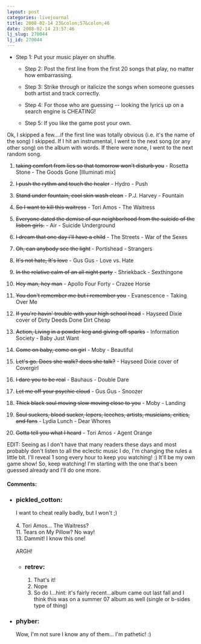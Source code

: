 ```yaml
---
layout: post
categories: livejournal
title: 2008-02-14 23&colon;57&colon;46
date: 2008-02-14 23:57:46
lj_slug: 270044
lj_id: 270044
---
```

* Step 1: Put your music player on shuffle.  



  * Step 2: Post the first line from the first 20 songs that play, no matter how embarrassing.  



  * Step 3: Strike through or italicize the songs when someone guesses both artist and track correctly.  



  * Step 4: For those who are guessing -- looking the lyrics up on a search engine is CHEATING!  



  * Step 5: If you like the game post your own.



Ok, I skipped a few....if the first line was totally obvious (i.e. it's the name of the song) I skipped. If I hit an instrumental, I went to the next song (or any other song) on the album with words. If there were none, I went to the next random song.



  1. ~~taking comfort from lies so that tomorrow won't disturb you~~ \- Rosetta Stone - The Goods Gone [Illuminati mix]  



  2. ~~I push the rythm and touch the healer~~ \- Hydro - Push  



  3. ~~Stand under fountain, cool skin wash clean~~ \- P.J. Harvey - Fountain  



  4. ~~So I want to kill this waitress~~ \- Tori Amos - The Waitress  



  5. ~~Everyone dated the demise of our neighborhood from the suicide of the lisbon girls.~~ \- Air - Suicide Underground   



  6. ~~I dream that one day i'll have a child~~ \- The Streets - War of the Sexes  



  7. ~~Oh, can anybody see the light~~ \- Portishead - Strangers  



  8. ~~It's not hate, It's love~~ \- Gus Gus - Love vs. Hate  



  9. ~~In the relative calm of an all night party~~ \- Shriekback - Sexthingone  



  10. ~~Hey man, hey man~~ \- Apollo Four Forty - Crazee Horse  



  11. ~~You don't remember me but i remember you~~ \- Evanescence - Taking Over Me  



  12. ~~If you're havin' trouble with your high school head~~ \- Hayseed Dixie cover of Dirty Deeds Done Dirt Cheap  



  13. ~~Action, Living in a powder keg and giving off sparks~~ \- Information Society - Baby Just Want  



  14. ~~Come on baby, come on girl~~ \- Moby - Beautiful  



  15. ~~Let's go. Does she walk? does she talk?~~ \- Hayseed Dixie cover of Covergirl  



  16. ~~I dare you to be real~~ \- Bauhaus - Double Dare  



  17. ~~Let me off your psychic cloud~~ \- Gus Gus - Snoozer  



  18. ~~Thick black soul moving slow moving close to you~~ \- Moby - Landing  



  19. ~~Soul suckers, blood sucker, lepers, leeches, artists, musicians, critics, and fans~~ \- Lydia Lunch - Dear Whores  



  20. ~~Gotta tell you what I heard~~ \- Tori Amos - Agent Orange



EDIT: Seeing as I don't have that many readers these days and most probably don't listen to all the eclectic music I do, I'm changing the rules a little bit. I'll reveal 1 song every hour to keep you watching! :) It'll be my own game show! So, keep watching! I'm starting with the one that's been guessed already and I'll do one more.


<div id="comments"><h4>Comments:</h4><div class="lj-comments"><ul>
<li><h3>pickled_cotton: </h3>
<a id="comment-859"></a>
<p>I want to cheat really badly, but I won't ;)<br>
<br>
4. Tori Amos... The Waitress?<br>
11. Tears on My Pillow?  No way!<br>
13. Dammit!  I know this one!<br>
<br>
ARGH!</p>
<ul>
<li><h3>retrev: </h3>
<a id="comment-861"></a>
<ol>
<li>That's it!<br></li>
<li>Nope<br></li>
<li>So do I...hint: it's fairly recent...album came out last fall and I think this was on a summer 07 album as well (single or b-sides type of thing)</li>
</ol>
</li>
</ul>
</li>
<li><h3>phyber: </h3>
<a id="comment-860"></a>
<p>Wow, I'm not sure I know any of them... I'm pathetic! :)</p>
</li>
</ul></div></div>
